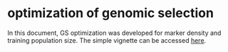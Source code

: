 # optimization of genomic selection

In this document, GS optimization was developed for marker density and training population size. The simple vignette can be accessed [here](https://pauliben.github.io/optimization_of_genomic_selection/).
